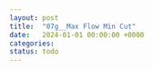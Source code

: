 ```yaml
---
layout: post
title:  "07g__Max Flow Min Cut"
date:   2024-01-01 00:00:00 +0000
categories: 
status: todo
---
```


  